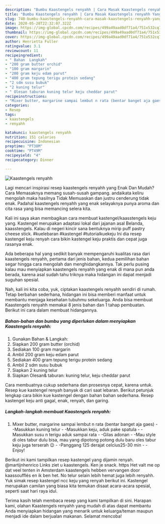 ```yaml
---
description: "Bumbu Kaastengels renyahh | Cara Masak Kaastengels renyahh Yang Bisa Manjain Lidah"
title: "Bumbu Kaastengels renyahh | Cara Masak Kaastengels renyahh Yang Bisa Manjain Lidah"
slug: 740-bumbu-kaastengels-renyahh-cara-masak-kaastengels-renyahh-yang-bisa-manjain-lidah
date: 2020-05-28T22:32:07.322Z
image: https://img-global.cpcdn.com/recipes/499a49aad0df71a4/751x532cq70/kaastengels-renyahh-foto-resep-utama.jpg
thumbnail: https://img-global.cpcdn.com/recipes/499a49aad0df71a4/751x532cq70/kaastengels-renyahh-foto-resep-utama.jpg
cover: https://img-global.cpcdn.com/recipes/499a49aad0df71a4/751x532cq70/kaastengels-renyahh-foto-resep-utama.jpg
author: Henrietta Fuller
ratingvalue: 3.1
reviewcount: 11
recipeingredient:
- " Bahan  Langkah"
- "200 gram butter orchid"
- "100 gram margarin"
- "200 gram keju edam parut"
- "400 gram tepung terigu protein sedang"
- "2 sdm susu bubuk"
- "2 kuning telur"
- " Olesan taburan kuning telur keju cheddar parut"
recipeinstructions:
- "Mixer butter, margarine sampai lembut n rata (bentar banget aja gaes) -Masukkan kuning telur -Masukkan keju, aduk pake spatula -Masukkan susu n terigu aduk sampai rata -Gilas adonan -Mau style di oles tabur dulu bisa, mau yang dipotong potong dulu baru oles tabur keju juga terserah 😉 -Panggang 125 derajat celcius25-30 min  Enjoy!"
categories:
- Resep
tags:
- kaastengels
- renyahh

katakunci: kaastengels renyahh 
nutrition: 151 calories
recipecuisine: Indonesian
preptime: "PT38M"
cooktime: "PT49M"
recipeyield: "4"
recipecategory: Dinner

---
```



![Kaastengels renyahh](https://img-global.cpcdn.com/recipes/499a49aad0df71a4/751x532cq70/kaastengels-renyahh-foto-resep-utama.jpg)

Lagi mencari inspirasi resep kaastengels renyahh yang Enak Dan Mudah? Cara Memasaknya memang susah-susah gampang. andaikata keliru mengolah maka hasilnya Tidak Memuaskan dan justru cenderung tidak enak. Padahal kaastengels renyahh yang enak selayaknya punya aroma dan cita rasa yang bisa memancing selera kita.

Kali ini saya akan membagikan cara membuat kastengel/kaasstengels keju yang. Kastengel merupakan adaptasi lokal dari jajanan asal Belanda, kaasstengels. Kalau di negeri kincir sana bentuknya mirip puff pastry cheese stick. #kuelebaran #kastengel #tutorialkuekeju Ini dia resep kastengel keju renyah cara bikin kastengel keju praktis dan cepat juga rasanya enak.

Ada beberapa hal yang sedikit banyak mempengaruhi kualitas rasa dari kaastengels renyahh, pertama dari jenis bahan, kedua pemilihan bahan segar hingga cara mengolah dan menghidangkannya. Tak perlu pusing kalau mau menyiapkan kaastengels renyahh yang enak di mana pun anda berada, karena asal sudah tahu triknya maka hidangan ini dapat menjadi suguhan spesial.


Nah, kali ini kita coba, yuk, ciptakan kaastengels renyahh sendiri di rumah. Tetap berbahan sederhana, hidangan ini bisa memberi manfaat untuk membantu menjaga kesehatan tubuhmu sekeluarga. Anda bisa membuat Kaastengels renyahh memakai 8 jenis bahan dan 1 tahap pembuatan. Berikut ini cara dalam membuat hidangannya.

<!--inarticleads1-->

##### Bahan-bahan dan bumbu yang diperlukan dalam menyiapkan Kaastengels renyahh:

1. Gunakan  Bahan &amp; Langkah:
1. Siapkan 200 gram butter (orchid)
1. Sediakan 100 gram margarin
1. Ambil 200 gram keju edam parut
1. Sediakan 400 gram tepung terigu protein sedang
1. Ambil 2 sdm susu bubuk
1. Siapkan 2 kuning telur
1. Siapkan  Olesan&amp; taburan: kuning telur, keju cheddar parut


Cara membuatnya cukup sederhana dan prosesnya cepat, karena untuk. Resep kue kastengel renyah banyak di cari saat lebaran. Berikut petunjuk lengkap cara bikin kue kastengel dengan bahan bahan sederhana. Resep kastengel keju anti gagal, enak, renyah, dan garing. 

<!--inarticleads2-->

##### Langkah-langkah membuat Kaastengels renyahh:

1. Mixer butter, margarine sampai lembut n rata (bentar banget aja gaes) - -Masukkan kuning telur - -Masukkan keju, aduk pake spatula - -Masukkan susu n terigu aduk sampai rata - -Gilas adonan - -Mau style di oles tabur dulu bisa, mau yang dipotong potong dulu baru oles tabur keju juga terserah 😉 - -Panggang 125 derajat celcius25-30 min -  - Enjoy!


Berikut ini kami tampilkan resep kastengel yang dijamin renyah. @martijnhenrico Links ziet u kaastengels. Ken je snack. https Het valt me op dat veel tenten in Amsterdam kaastengels hebben vervangen door kaassoufflés en ik ben het. No telur selain lebih hemat juga lebih renyahh. Yuk simak resep kastengel ncc keju yang renyah berikut ini. Kastengel merupakan camilan yang biasa kita temukan disaat acara-acara spesial, seperti saat hari raya idul. 

Terima kasih telah membaca resep yang kami tampilkan di sini. Harapan kami, olahan Kaastengels renyahh yang mudah di atas dapat membantu Anda menyiapkan hidangan yang menarik untuk keluarga/teman maupun menjadi ide dalam berjualan makanan. Selamat mencoba!
